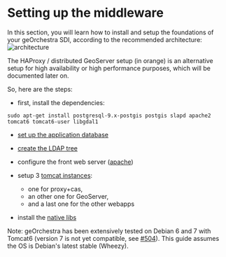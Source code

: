# Setting up the middleware

In this section, you will learn how to install and setup the foundations of your geOrchestra SDI, according to the recommended architecture:
![architecture](https://cloud.githubusercontent.com/assets/265319/5455391/6d1b2d30-853b-11e4-9310-cd59d819afe8.png)

The HAProxy / distributed GeoServer setup (in orange) is an alternative setup for high availability or high performance purposes, which will be documented later on.


So, here are the steps:

 * first, install the dependencies:
```
sudo apt-get install postgresql-9.x-postgis postgis slapd apache2 tomcat6 tomcat6-user libgdal1
```
 
 * [set up the application database](setup/postgresql.md)
 
 * [create the LDAP tree](setup/openldap.md)
 
 * configure the front web server ([apache](setup/apache.md))

 * setup 3 [tomcat instances](setup/tomcat.md):
   * one for proxy+cas, 
   * an other one for GeoServer, 
   * and a last one for the other webapps

 * install the [native libs](setup/native_libs.md)

Note: geOrchestra has been extensively tested on Debian 6 and 7 with Tomcat6 (version 7 is not yet compatible, see [#504](https://github.com/georchestra/georchestra/issues/504)). This guide assumes the OS is Debian's latest stable (Wheezy).
